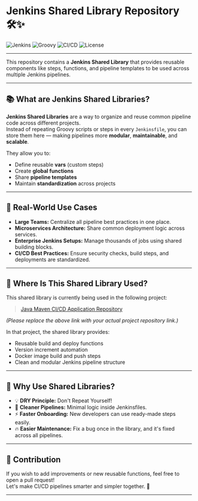 # Jenkins Shared Library Repository 🛠️✨

![Jenkins](https://img.shields.io/badge/Jenkins-Pipeline-blue?logo=jenkins)
![Groovy](https://img.shields.io/badge/Groovy-Programming%20Language-8A2BE2?logo=apachegroovy)
![CI/CD](https://img.shields.io/badge/CI%2FCD-Automation-success?logo=githubactions)
![License](https://img.shields.io/badge/License-MIT-green)

---

This repository contains a **Jenkins Shared Library** that provides reusable components like steps, functions, and pipeline templates to be used across multiple Jenkins pipelines.

---

## 📚 What are Jenkins Shared Libraries?

**Jenkins Shared Libraries** are a way to organize and reuse common pipeline code across different projects.  
Instead of repeating Groovy scripts or steps in every `Jenkinsfile`, you can store them here — making pipelines more **modular**, **maintainable**, and **scalable**.

They allow you to:
- Define reusable **vars** (custom steps)
- Create **global functions**
- Share **pipeline templates**
- Maintain **standardization** across projects

---

## 🌟 Real-World Use Cases

- **Large Teams:** Centralize all pipeline best practices in one place.
- **Microservices Architecture:** Share common deployment logic across services.
- **Enterprise Jenkins Setups:** Manage thousands of jobs using shared building blocks.
- **CI/CD Best Practices:** Ensure security checks, build steps, and deployments are standardized.

---

## 🔗 Where Is This Shared Library Used?

This shared library is currently being used in the following project:

> [Java Maven CI/CD Application Repository](https://github.com/YashPatil1609/Java-Maven-App)

*(Please replace the above link with your actual project repository link.)*

In that project, the shared library provides:
- Reusable build and deploy functions
- Version increment automation
- Docker image build and push steps
- Clean and modular Jenkins pipeline structure

---

## 📢 Why Use Shared Libraries?

- 💡 **DRY Principle:** Don't Repeat Yourself!  
- 🧹 **Cleaner Pipelines:** Minimal logic inside Jenkinsfiles.  
- ⚡ **Faster Onboarding:** New developers can use ready-made steps easily.  
- 🔥 **Easier Maintenance:** Fix a bug once in the library, and it's fixed across all pipelines.

---

## 🤝 Contribution

If you wish to add improvements or new reusable functions, feel free to open a pull request!  
Let's make CI/CD pipelines smarter and simpler together. 🚀

---

